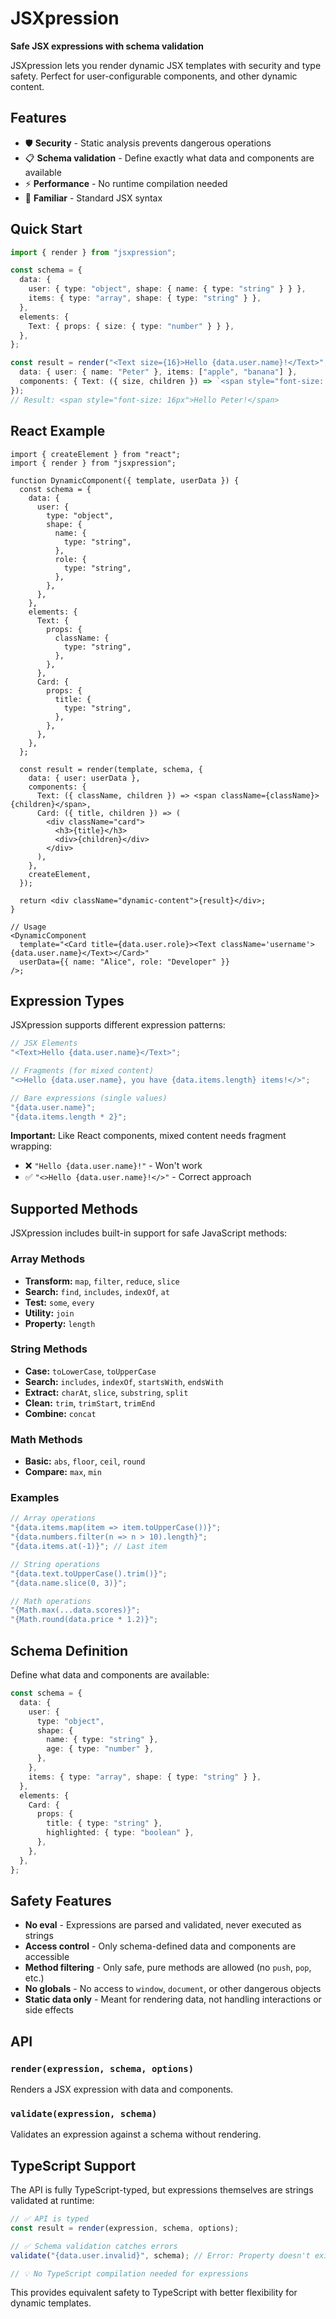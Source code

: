 # JSXpression

**Safe JSX expressions with schema validation**

JSXpression lets you render dynamic JSX templates with security and type safety. Perfect for user-configurable components, and other dynamic content.

## Features

- 🛡️ **Security** - Static analysis prevents dangerous operations
- 📋 **Schema validation** - Define exactly what data and components are available
- ⚡ **Performance** - No runtime compilation needed
- 🎯 **Familiar** - Standard JSX syntax

## Quick Start

```typescript
import { render } from "jsxpression";

const schema = {
  data: {
    user: { type: "object", shape: { name: { type: "string" } } },
    items: { type: "array", shape: { type: "string" } },
  },
  elements: {
    Text: { props: { size: { type: "number" } } },
  },
};

const result = render("<Text size={16}>Hello {data.user.name}!</Text>", schema, {
  data: { user: { name: "Peter" }, items: ["apple", "banana"] },
  components: { Text: ({ size, children }) => `<span style="font-size: ${size}px">${children}</span>` },
});
// Result: <span style="font-size: 16px">Hello Peter!</span>
```

## React Example

```tsx
import { createElement } from "react";
import { render } from "jsxpression";

function DynamicComponent({ template, userData }) {
  const schema = {
    data: {
      user: {
        type: "object",
        shape: {
          name: {
            type: "string",
          },
          role: {
            type: "string",
          },
        },
      },
    },
    elements: {
      Text: {
        props: {
          className: {
            type: "string",
          },
        },
      },
      Card: {
        props: {
          title: {
            type: "string",
          },
        },
      },
    },
  };

  const result = render(template, schema, {
    data: { user: userData },
    components: {
      Text: ({ className, children }) => <span className={className}>{children}</span>,
      Card: ({ title, children }) => (
        <div className="card">
          <h3>{title}</h3>
          <div>{children}</div>
        </div>
      ),
    },
    createElement,
  });

  return <div className="dynamic-content">{result}</div>;
}

// Usage
<DynamicComponent
  template="<Card title={data.user.role}><Text className='username'>{data.user.name}</Text></Card>"
  userData={{ name: "Alice", role: "Developer" }}
/>;
```

## Expression Types

JSXpression supports different expression patterns:

```typescript
// JSX Elements
"<Text>Hello {data.user.name}</Text>";

// Fragments (for mixed content)
"<>Hello {data.user.name}, you have {data.items.length} items!</>";

// Bare expressions (single values)
"{data.user.name}";
"{data.items.length * 2}";
```

**Important:** Like React components, mixed content needs fragment wrapping:

- ❌ `"Hello {data.user.name}!"` - Won't work
- ✅ `"<>Hello {data.user.name}!</>"` - Correct approach

## Supported Methods

JSXpression includes built-in support for safe JavaScript methods:

### Array Methods

- **Transform:** `map`, `filter`, `reduce`, `slice`
- **Search:** `find`, `includes`, `indexOf`, `at`
- **Test:** `some`, `every`
- **Utility:** `join`
- **Property:** `length`

### String Methods

- **Case:** `toLowerCase`, `toUpperCase`
- **Search:** `includes`, `indexOf`, `startsWith`, `endsWith`
- **Extract:** `charAt`, `slice`, `substring`, `split`
- **Clean:** `trim`, `trimStart`, `trimEnd`
- **Combine:** `concat`

### Math Methods

- **Basic:** `abs`, `floor`, `ceil`, `round`
- **Compare:** `max`, `min`

### Examples

```typescript
// Array operations
"{data.items.map(item => item.toUpperCase())}";
"{data.numbers.filter(n => n > 10).length}";
"{data.items.at(-1)}"; // Last item

// String operations
"{data.text.toUpperCase().trim()}";
"{data.name.slice(0, 3)}";

// Math operations
"{Math.max(...data.scores)}";
"{Math.round(data.price * 1.2)}";
```

## Schema Definition

Define what data and components are available:

```typescript
const schema = {
  data: {
    user: {
      type: "object",
      shape: {
        name: { type: "string" },
        age: { type: "number" },
      },
    },
    items: { type: "array", shape: { type: "string" } },
  },
  elements: {
    Card: {
      props: {
        title: { type: "string" },
        highlighted: { type: "boolean" },
      },
    },
  },
};
```

## Safety Features

- **No eval** - Expressions are parsed and validated, never executed as strings
- **Access control** - Only schema-defined data and components are accessible
- **Method filtering** - Only safe, pure methods are allowed (no `push`, `pop`, etc.)
- **No globals** - No access to `window`, `document`, or other dangerous objects
- **Static data only** - Meant for rendering data, not handling interactions or side effects

## API

### `render(expression, schema, options)`

Renders a JSX expression with data and components.

### `validate(expression, schema)`

Validates an expression against a schema without rendering.

## TypeScript Support

The API is fully TypeScript-typed, but expressions themselves are strings validated at runtime:

```typescript
// ✅ API is typed
const result = render(expression, schema, options);

// ✅ Schema validation catches errors
validate("{data.user.invalid}", schema); // Error: Property doesn't exist

// 💡 No TypeScript compilation needed for expressions
```

This provides equivalent safety to TypeScript with better flexibility for dynamic templates.
